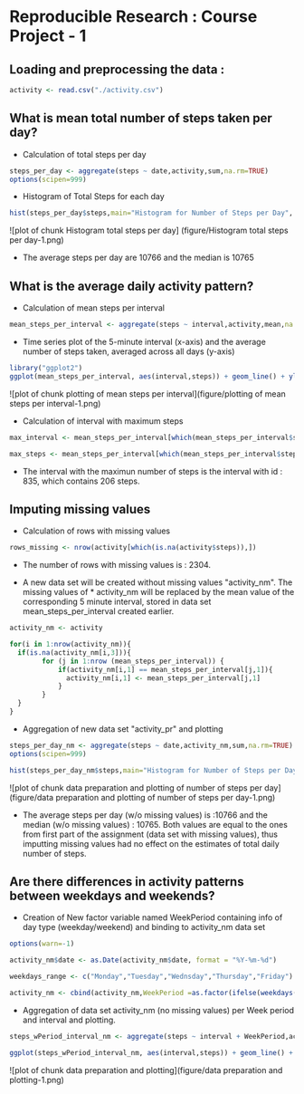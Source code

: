 # Reproducible Research : Course Project - 1


## Loading and preprocessing the data :


```r
activity <- read.csv("./activity.csv")
```


## What is mean total number of steps taken per day?

* Calculation of total steps per day


```r
steps_per_day <- aggregate(steps ~ date,activity,sum,na.rm=TRUE)
options(scipen=999)
```

* Histogram of Total Steps for each day 


```r
hist(steps_per_day$steps,main="Histogram for Number of Steps per Day", xlab="Number of Steps per Day" )
```

![plot of chunk Histogram total steps per day] (figure/Histogram total steps per day-1.png)

* The average steps per day are 10766 and the median is 10765


## What is the average daily activity pattern?

* Calculation of mean steps per interval


```r
mean_steps_per_interval <- aggregate(steps ~ interval,activity,mean,na.rm=TRUE)
```

* Time series plot of the 5-minute interval (x-axis) and the average number of steps taken, averaged across all days (y-axis)


```r
library("ggplot2")
ggplot(mean_steps_per_interval, aes(interval,steps)) + geom_line() + ylab("Average of Steps")
```

![plot of chunk plotting of mean steps per interval](figure/plotting of mean steps per interval-1.png)

* Calculation of interval with maximum steps


```r
max_interval <- mean_steps_per_interval[which(mean_steps_per_interval$steps == max(mean_steps_per_interval$steps)),1]

max_steps <- mean_steps_per_interval[which(mean_steps_per_interval$steps == max(mean_steps_per_interval$steps)),2]
```

* The interval with the maximun number of steps is the interval with id : 835, which contains 206 steps.



## Imputing missing values

* Calculation of rows with missing values


```r
rows_missing <- nrow(activity[which(is.na(activity$steps)),])
```

* The number of rows with missing values is : 2304.

* A new data set will be created without missing values "activity_nm". The missing values of * activity_nm will be replaced by the mean value of the corresponding 5 minute interval,     stored in data set mean_steps_per_interval created earlier.



```r
activity_nm <- activity

for(i in 1:nrow(activity_nm)){
  if(is.na(activity_nm[i,3])){
    	for (j in 1:nrow (mean_steps_per_interval)) {
    		if(activity_nm[i,1] == mean_steps_per_interval[j,1]){
    		  activity_nm[i,1] <- mean_steps_per_interval[j,1]
    		}
    	}
  }
}
```

* Aggregation of new data set "activity_pr" and plotting 


```r
steps_per_day_nm <- aggregate(steps ~ date,activity_nm,sum,na.rm=TRUE)
options(scipen=999)

hist(steps_per_day_nm$steps,main="Histogram for Number of Steps per Day (w/o Missing Values)", xlab="Number of Steps per Day" )
```

![plot of chunk data preparation and plotting of number of steps per day](figure/data preparation and plotting of number of steps per day-1.png)


* The average steps per day (w/o missing values) is :10766 and the median (w/o missing values) : 10765. Both values are equal to the ones from first part of the assignment (data set with missing values), thus imputting  missing values had no effect on the estimates of total daily number of steps.


## Are there differences in activity patterns between weekdays and weekends?

* Creation of New factor variable named WeekPeriod containing info of day type (weekday/weekend) and binding to activity_nm data set  


```r
options(warn=-1)

activity_nm$date <- as.Date(activity_nm$date, format = "%Y-%m-%d")

weekdays_range <- c("Monday","Tuesday","Wednsday","Thursday","Friday")

activity_nm <- cbind(activity_nm,WeekPeriod =as.factor(ifelse(weekdays(activity_nm$date) %in% weekdays_range,"weekday","weekend")))
```

* Aggregation of data set activity_nm (no missing values) per Week period and interval and plotting.


```r
steps_wPeriod_interval_nm <- aggregate(steps ~ interval + WeekPeriod,activity_nm,mean,na.rm=TRUE)

ggplot(steps_wPeriod_interval_nm, aes(interval,steps)) + geom_line() + ylab("Average of Steps") + facet_grid(steps_wPeriod_interval_nm$WeekPeriod ~.)
```

![plot of chunk data preparation and plotting](figure/data preparation and plotting-1.png)




